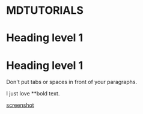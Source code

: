 # MDTUTORIALS
# Heading level 1
<h1>Heading level 1</h1>
Don't put tabs or spaces in front of your paragraphs.


I just love **bold text.

[screenshot](pic1)





